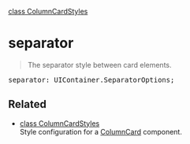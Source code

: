 [class ColumnCardStyles](ColumnCardStyles.md)

# separator

> The separator style between card elements.

<pre class="docgen_signature">separator: UIContainer.SeparatorOptions;</pre>

## Related

- [<!--{ref:class}-->class ColumnCardStyles](ColumnCardStyles.md) \
    Style configuration for a [ColumnCard](ColumnCard.md) component.
